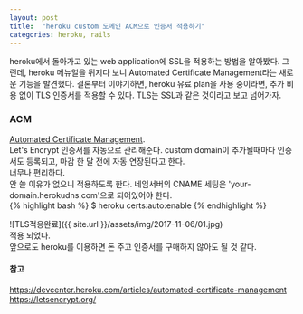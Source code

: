 ```yaml
---
layout: post
title:  "heroku custom 도메인 ACM으로 인증서 적용하기"
categories: heroku, rails
---
```

heroku에서 돌아가고 있는 web application에 SSL을 적용하는 방법을 알아봤다.
그런데, heroku 메뉴얼을 뒤지다 보니 Automated Certificate Management라는 새로운 기능을 발견했다.
결론부터 이야기하면, heroku 유료 plan을 사용 중이라면, 추가 비용 없이 TLS 인증서를 적용할 수 있다.
TLS는 SSL과 같은 것이라고 보고 넘어가자.

### ACM
[Automated Certificate Management](https://devcenter.heroku.com/articles/automated-certificate-management).<br>
Let's Encrypt 인증서를 자동으로 관리해준다.
custom domain이 추가될때마다 인증서도 등록되고, 마감 한 달 전에 자동 연장된다고 한다.<br>
너무나 편리하다.<br>
안 쓸 이유가 없으니 적용하도록 한다.
네임서버의 CNAME 세팅은 'your-domain.herokudns.com'으로 되어있어야 한다.<br>
{% highlight bash %}
$ heroku certs:auto:enable
{% endhighlight %}

![TLS적용완료]({{ site.url }}/assets/img/2017-11-06/01.jpg)<br>
적용 되었다.<br>
앞으로도 heroku를 이용하면 돈 주고 인증서를 구매하지 않아도 될 것 같다.

#### 참고
<https://devcenter.heroku.com/articles/automated-certificate-management><br>
<https://letsencrypt.org/>
